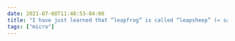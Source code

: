 ```yaml
---
date: 2021-07-08T11:48:53-04:00
title: "I have just learned that “leapfrog” is called “leapsheep” (« saute-mouton ») in French AND that, by extension, a “sheep-leap” (« saut-de-mouton ») is the name for a particular kind of railway junction. Don’t know which delights me more."
tags: ["micro"]
---
```

